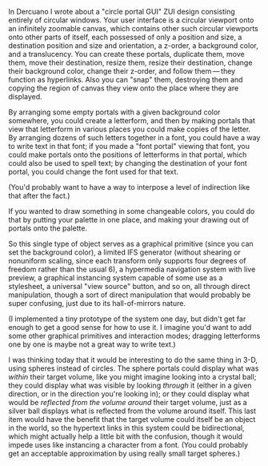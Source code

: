 In Dercuano I wrote about a "circle portal GUI" ZUI design consisting
entirely of circular windows.  Your user interface is a circular
viewport onto an infinitely zoomable canvas, which contains other such
circular viewports onto other parts of itself, each possessed of only
a position and size, a destination position and size and orientation,
a z-order, a background color, and a translucency.  You can create
these portals, duplicate them, move them, move their destination,
resize them, resize their destination, change their background color,
change their z-order, and follow them — they function as hyperlinks.
Also you can "snap" them, destroying them and copying the region of
canvas they view onto the place where they are displayed.

By arranging some empty portals with a given background color
somewhere, you could create a letterform, and then by making portals
that view that letterform in various places you could make copies of
the letter.  By arranging dozens of such letters together in a font,
you could have a way to write text in that font; if you made a "font
portal" viewing that font, you could make portals onto the positions
of letterforms in that portal, which could also be used to spell text;
by changing the destination of your font portal, you could change the
font used for that text.

(You'd probably want to have a way to interpose a level of indirection
like that after the fact.)

If you wanted to draw something in some changeable colors, you could
do that by putting your palette in one place, and making your drawing
out of portals onto the palette.

So this single type of object serves as a graphical primitive (since
you can set the background color), a limited IFS generator (without
shearing or nonuniform scaling, since each transform only supports
four degrees of freedom rather than the usual 6), a hypermedia
navigation system with live preview, a graphical instancing system
capable of some use as a stylesheet, a universal "view source" button,
and so on, all through direct manipulation, though a sort of direct
manipulation that would probably be super confusing, just due to its
hall-of-mirrors nature.

(I implemented a tiny prototype of the system one day, but didn't get
far enough to get a good sense for how to use it.  I imagine you'd
want to add some other graphical primitives and interaction modes;
dragging letterforms one by one is maybe not a great way to write
text.)

I was thinking today that it would be interesting to do the same thing
in 3-D, using spheres instead of circles.  The sphere portals could
display what was *within* their target volume, like you might imagine
looking into a crystal ball; they could display what was visible by
looking *through* it (either in a given direction, or in the direction
you're looking in); or they could display what would be *reflected
from the volume around* their target volume, just as a silver ball
displays what is reflected from the volume around itself.  This last
item would have the benefit that the target volume could itself be an
object in the world, so the hypertext links in this system could be
bidirectional, which might actually help a little bit with the
confusion, though it would impede uses like instancing a character
from a font.  (You could probably get an acceptable approximation by
using really small target spheres.)
